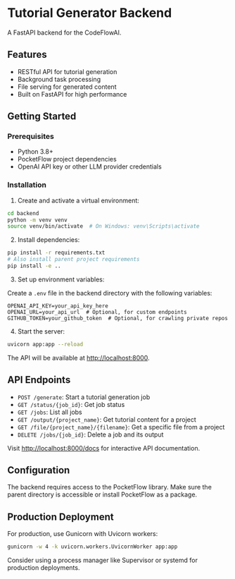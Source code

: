 # Tutorial Generator Backend

A FastAPI backend for the CodeFlowAI.

## Features

- RESTful API for tutorial generation
- Background task processing
- File serving for generated content
- Built on FastAPI for high performance

## Getting Started

### Prerequisites

- Python 3.8+
- PocketFlow project dependencies
- OpenAI API key or other LLM provider credentials

### Installation

1. Create and activate a virtual environment:

```bash
cd backend
python -m venv venv
source venv/bin/activate  # On Windows: venv\Scripts\activate
```

2. Install dependencies:

```bash
pip install -r requirements.txt
# Also install parent project requirements
pip install -e ..
```

3. Set up environment variables:

Create a `.env` file in the backend directory with the following variables:

```
OPENAI_API_KEY=your_api_key_here
OPENAI_URL=your_api_url  # Optional, for custom endpoints
GITHUB_TOKEN=your_github_token  # Optional, for crawling private repos
```

4. Start the server:

```bash
uvicorn app:app --reload
```

The API will be available at [http://localhost:8000](http://localhost:8000).

## API Endpoints

- `POST /generate`: Start a tutorial generation job
- `GET /status/{job_id}`: Get job status
- `GET /jobs`: List all jobs
- `GET /output/{project_name}`: Get tutorial content for a project
- `GET /file/{project_name}/{filename}`: Get a specific file from a project
- `DELETE /jobs/{job_id}`: Delete a job and its output

Visit [http://localhost:8000/docs](http://localhost:8000/docs) for interactive API documentation.

## Configuration

The backend requires access to the PocketFlow library. Make sure the parent directory is accessible or install PocketFlow as a package.

## Production Deployment

For production, use Gunicorn with Uvicorn workers:

```bash
gunicorn -w 4 -k uvicorn.workers.UvicornWorker app:app
```

Consider using a process manager like Supervisor or systemd for production deployments. 